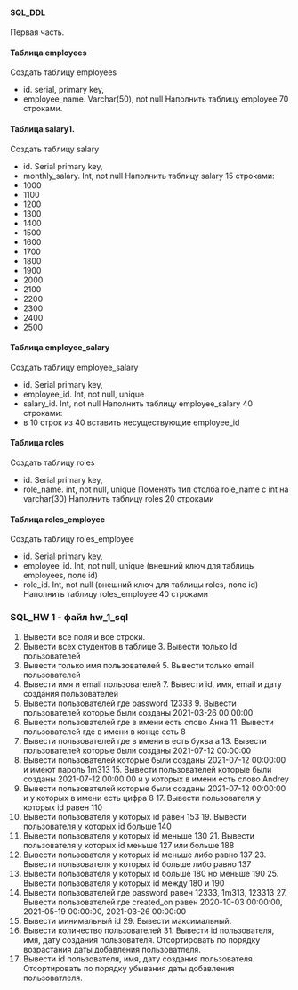 #### SQL_DDL
Первая часть.
#### Таблица employees

 Создать таблицу employees
- id. serial,  primary key,
- employee_name. Varchar(50), not null
 Наполнить таблицу employee 70 строками.

#### Таблица salary1.
Создать таблицу salary
- id. Serial  primary key,
- monthly_salary. Int, not null
Наполнить таблицу salary 15 строками:
- 1000
- 1100
- 1200
- 1300
- 1400
- 1500
- 1600
- 1700
- 1800
- 1900
- 2000
- 2100
- 2200
- 2300
- 2400
- 2500

#### Таблица employee_salary

Создать таблицу employee_salary
- id. Serial  primary key,
- employee_id. Int, not null, unique
- salary_id. Int, not null
Наполнить таблицу employee_salary 40 строками:
- в 10 строк из 40 вставить несуществующие employee_id

#### Таблица roles
Создать таблицу roles
- id. Serial  primary key,
- role_name. int, not null, unique
Поменять тип столба role_name с int на varchar(30)
Наполнить таблицу roles 20 строками

#### Таблица roles_employee

Создать таблицу roles_employee
- id. Serial  primary key,
- employee_id. Int, not null, unique (внешний ключ для таблицы employees, поле id)
- role_id. Int, not null (внешний ключ для таблицы roles, поле id)
Наполнить таблицу roles_employee 40 строками

### SQL_HW 1 - файл hw_1_sql

 1. Вывести все поля и все строки.
 2. Вывести всех студентов в таблице 3. Вывести только Id пользователей
 4. Вывести только имя пользователей 5. Вывести только email пользователей
 6. Вывести имя и email пользователей 7. Вывести id, имя, email и дату создания пользователей
 8. Вывести пользователей где password 12333 9. Вывести пользователей которые были созданы 2021-03-26 00:00:00
 10. Вывести пользователей где в имени есть слово Анна 11. Вывести пользователей где в имени в конце есть 8
 12. Вывести пользователей где в имени в есть буква а 13. Вывести пользователей которые были созданы 2021-07-12 00:00:00
 14. Вывести пользователей которые были созданы 2021-07-12 00:00:00 и имеют пароль 1m313 15. Вывести пользователей которые были созданы 2021-07-12 00:00:00 и у которых в имени есть слово Andrey
 16. Вывести пользователей которые были созданы 2021-07-12 00:00:00 и у которых в имени есть цифра 8 17. Вывести пользователя у которых id равен 110
 18. Вывести пользователя у которых id равен 153 19. Вывести пользователя у которых id больше 140
 20. Вывести пользователя у которых id меньше 130 21. Вывести пользователя у которых id меньше 127 или больше 188
 22. Вывести пользователя у которых id меньше либо равно 137 23. Вывести пользователя у которых id больше либо равно 137
 24. Вывести пользователя у которых id больше 180 но меньше 190 25. Вывести пользователя у которых id между 180 и 190
 26. Вывести пользователей где password равен 12333, 1m313, 123313 27. Вывести пользователей где created_on равен 2020-10-03 00:00:00, 2021-05-19 00:00:00, 2021-03-26 00:00:00
 28. Вывести минимальный id  29. Вывести максимальный.
 30. Вывести количество пользователей 31. Вывести id пользователя, имя, дату создания пользователя. Отсортировать по порядку возрастания даты добавления пользоватлеля.
 32. Вывести id пользователя, имя, дату создания пользователя. Отсортировать по порядку убывания даты добавления пользоватлеля.
